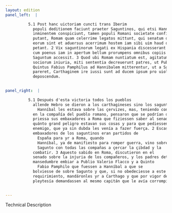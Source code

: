 ```yaml
---
layout: edition
panel_left:  |

          5.1 Post hanc uictoriam cuncti trans Iberim
            populi deditionem faciunt praeter Saguntinos, qui etsi Hannibalem suis ceruicibus
            inminentem conspiciunt, tamen populi Romani societate confisi defensionem suscipiendam
            putant, Romam quam celerrime legatos mittunt, qui senatum doceant quanto in periculo res
            eorum sint et aduersus acerrimum hostem iam sibi uim haud dubie inferentem auxilium
            petant. 2 Vix saguntinorum legati ex Hispania discesserant Romam profecturi,
            cum poenus iam in apertum bellum prorumpens omnibus copiis ad obsidendumoppugnandumque
            Saguntum accessit. 3 Quod ubi Romam nuntiatum est, agitatumque in senatu de
            sociorum iniuria, miti sententia decreuerunt patres, ut Publius Valerius Flaccus et
            Quintus Fabius Pamphilus ad Hannibalem mitterentur, ut a Sagunto recederet, qui si non
            pareret, Carthaginem ire iussi sunt ad ducem ipsum pro uiolato foedere
            deposcendum.
        

panel_right:  |

          5.1 Después d'esta victoria todos los pueblos
            allende Hebro se dieron a los carthagineses sino los saguntinos, los quales aunque vían cómo
              Hanníbal les estava sobre las çervizes, mas, teniendo confiança
            en la compañía del pueblo romano, pensaron que se podrían defender, y embiaron a grand
            priessa sus embaxadores a Roma que fiziessen saber al senado en
            quánto grand peligro estavan sus cosas y para que pediessen ayuda contra el muy áspero
            enemigo, que ya sin dubda les venía a fazer fuerça. 2 Escassamente los
            embaxadores de los saguntinos eran partidos de
              España para yr a Roma, quando
              Hanníbal, ya de manifiesto para romper guerra, vino sobre
              Sagunto con todas las compañas a çercar la çibdad y la
            combatir. 3 Aquesto sabido en Roma, discutieron en el
            senado sobre la injuria de los compañeros, y los padres determinaron con acuerdo de
            mansedumbre embiar a Publio Valerio Flacco y a Quinto
              Fabio Pamphilo que fuessen a Hanníbal a que se
            bolviesse de sobre Sagunto y que, si no obedeciesse a este
            requirimiento, mandáronles yr a Carthago y que por vigor de la
            pleytesía demandassen al mesmo capitán que le avía corrompido.
        

---
```


 Technical Description 